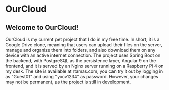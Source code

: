 # OurCloud

## Welcome to OurCloud!

OurCloud is my current pet project that I do in my free time. In short, it is a Google Drive clone, meaning that users can upload their files on the server, manage and organize them into folders, and also download them on any device with an active internet connection. The project uses Spring Boot on the backend, with PostgreSQL as the persistence layer, Angular 9 on the frontend, and it is served by an Nginx server running on a Raspberry Pi 4 on my desk. The site is available at rtamas.com, you can try it out by logging in as "Guest01" and using "yxcv1234" as password. However, your changes may not be permanent, as the project is still in development. 
